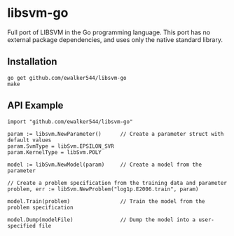 # libsvm-go


Full port of LIBSVM in the Go programming language.
This port has no external package dependencies, and uses only the native standard library.

## Installation

    go get github.com/ewalker544/libsvm-go
    make

## API Example

    import "github.com/ewalker544/libsvm-go"
    
    param := libsvm.NewParameter()      // Create a parameter struct with default values
    param.SvmType = libSvm.EPSILON_SVR
    param.KernelType = libSvm.POLY
    
    model := libSvm.NewModel(param)     // Create a model from the parameter
    
    // Create a problem specification from the training data and parameter
    problem, err := libSvm.NewProblem("log1p.E2006.train", param)
    
    model.Train(problem)                // Train the model from the problem specification
    
    model.Dump(modelFile)               // Dump the model into a user-specified file
    
    
    
    
    
    
    
    
